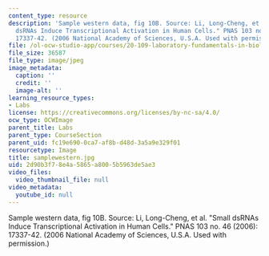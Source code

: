 ```yaml
---
content_type: resource
description: 'Sample western data, fig 10B. Source: Li, Long-Cheng, et al. "Small
  dsRNAs Induce Transcriptional Activation in Human Cells." PNAS 103 no. 46 (2006):
  17337-42. (2006 National Academy of Sciences, U.S.A. Used with permission.)'
file: /ol-ocw-studio-app/courses/20-109-laboratory-fundamentals-in-biological-engineering-fall-2007/2d90b3f78e4a5865a8005b5963de5ae3_samplewestern.jpg
file_size: 36587
file_type: image/jpeg
image_metadata:
  caption: ''
  credit: ''
  image-alt: ''
learning_resource_types:
- Labs
license: https://creativecommons.org/licenses/by-nc-sa/4.0/
ocw_type: OCWImage
parent_title: Labs
parent_type: CourseSection
parent_uid: fc19e690-0ca7-af8b-d48d-3a5a9e329f01
resourcetype: Image
title: samplewestern.jpg
uid: 2d90b3f7-8e4a-5865-a800-5b5963de5ae3
video_files:
  video_thumbnail_file: null
video_metadata:
  youtube_id: null
---
```

Sample western data, fig 10B. Source: Li, Long-Cheng, et al. "Small dsRNAs Induce Transcriptional Activation in Human Cells." PNAS 103 no. 46 (2006): 17337-42. (2006 National Academy of Sciences, U.S.A. Used with permission.)